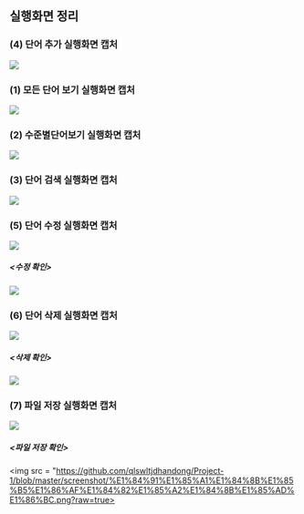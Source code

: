 ## 실행화면 정리

### (4) 단어 추가 실행화면 캡처
<img src = "https://github.com/qlswltjdhandong/Project-1/blob/master/screenshot/%E1%84%89%E1%85%B3%E1%84%8F%E1%85%B3%E1%84%85%E1%85%B5%E1%86%AB%E1%84%89%E1%85%A3%E1%86%BA%202022-09-06%20%E1%84%8B%E1%85%A9%E1%84%92%E1%85%AE%205.30.28.png?raw=true">

### (1) 모든 단어 보기 실행화면 캡처
<img src = "https://github.com/qlswltjdhandong/Project-1/blob/master/screenshot/%E1%84%89%E1%85%B3%E1%84%8F%E1%85%B3%E1%84%85%E1%85%B5%E1%86%AB%E1%84%89%E1%85%A3%E1%86%BA%202022-09-06%20%E1%84%8B%E1%85%A9%E1%84%92%E1%85%AE%205.30.09.png?raw=true">

### (2) 수준별단어보기 실행화면 캡처
<img src = "https://github.com/qlswltjdhandong/Project-1/blob/master/screenshot/%E1%84%89%E1%85%B3%E1%84%8F%E1%85%B3%E1%84%85%E1%85%B5%E1%86%AB%E1%84%89%E1%85%A3%E1%86%BA%202022-09-15%20%E1%84%8B%E1%85%A9%E1%84%92%E1%85%AE%202.51.07.png?raw=true">

### (3) 단어 검색 실행화면 캡처
<img src = "https://github.com/qlswltjdhandong/Project-1/blob/master/screenshot/%E1%84%89%E1%85%B3%E1%84%8F%E1%85%B3%E1%84%85%E1%85%B5%E1%86%AB%E1%84%89%E1%85%A3%E1%86%BA%202022-09-15%20%E1%84%8B%E1%85%A9%E1%84%92%E1%85%AE%202.58.00.png?raw=true">

### (5) 단어 수정 실행화면 캡처
<img src = "https://github.com/qlswltjdhandong/Project-1/blob/master/screenshot/%E1%84%89%E1%85%AE%E1%84%8C%E1%85%A5%E1%86%BC%201.png?raw=true">

##### <수정 확인>
<img src = "https://github.com/qlswltjdhandong/Project-1/blob/master/screenshot/%20%E1%84%89%E1%85%AE%E1%84%8C%E1%85%A5%E1%86%BC%202.png?raw=true">


### (6) 단어 삭제 실행화면 캡처
<img src = "https://github.com/qlswltjdhandong/Project-1/blob/master/screenshot/%E1%84%89%E1%85%B3%E1%84%8F%E1%85%B3%E1%84%85%E1%85%B5%E1%86%AB%E1%84%89%E1%85%A3%E1%86%BA%202022-09-15%20%E1%84%8B%E1%85%A9%E1%84%92%E1%85%AE%203.06.46.png?raw=true">

##### <삭제 확인>
<img src = "https://github.com/qlswltjdhandong/Project-1/blob/master/screenshot/%E1%84%89%E1%85%B3%E1%84%8F%E1%85%B3%E1%84%85%E1%85%B5%E1%86%AB%E1%84%89%E1%85%A3%E1%86%BA%202022-09-15%20%E1%84%8B%E1%85%A9%E1%84%92%E1%85%AE%203.07.08.png?raw=true">

### (7) 파일 저장 실행화면 캡처
<img src = "https://github.com/qlswltjdhandong/Project-1/blob/master/screenshot/%E1%84%91%E1%85%A1%E1%84%8B%E1%85%B5%E1%86%AF%20%E1%84%8C%E1%85%A5%E1%84%8C%E1%85%A1%E1%86%BC.png?raw=true">

##### <파일 저장 확인>
<img src = "https://github.com/qlswltjdhandong/Project-1/blob/master/screenshot/%E1%84%91%E1%85%A1%E1%84%8B%E1%85%B5%E1%86%AF%E1%84%82%E1%85%A2%E1%84%8B%E1%85%AD%E1%86%BC.png?raw=true>
